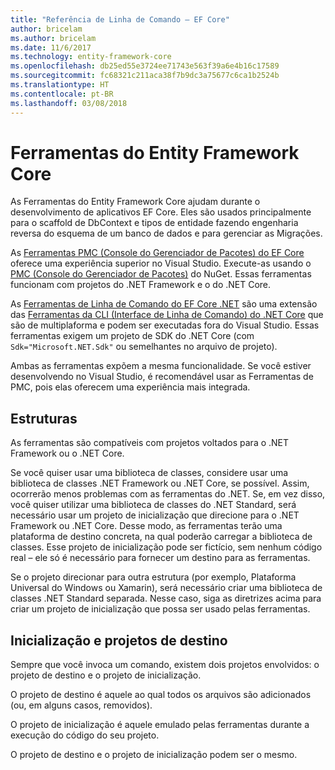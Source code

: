 ```yaml
---
title: "Referência de Linha de Comando – EF Core"
author: bricelam
ms.author: bricelam
ms.date: 11/6/2017
ms.technology: entity-framework-core
ms.openlocfilehash: db25ed55e3724ee71743e563f39a6e4b16c17589
ms.sourcegitcommit: fc68321c211aca38f7b9dc3a75677c6ca1b2524b
ms.translationtype: HT
ms.contentlocale: pt-BR
ms.lasthandoff: 03/08/2018
---
```

<a name="entity-framework-core-tools"></a>Ferramentas do Entity Framework Core
===========================
As Ferramentas do Entity Framework Core ajudam durante o desenvolvimento de aplicativos EF Core. Eles são usados principalmente para o scaffold de DbContext e tipos de entidade fazendo engenharia reversa do esquema de um banco de dados e para gerenciar as Migrações.

As [Ferramentas PMC (Console do Gerenciador de Pacotes) do EF Core][1] oferece uma experiência superior no Visual Studio. Execute-as usando o [PMC (Console do Gerenciador de Pacotes)][2] do NuGet. Essas ferramentas funcionam com projetos do .NET Framework e o do .NET Core.

As [Ferramentas de Linha de Comando do EF Core .NET][3] são uma extensão das [Ferramentas da CLI (Interface de Linha de Comando) do .NET Core][4] que são de multiplaforma e podem ser executadas fora do Visual Studio. Essas ferramentas exigem um projeto de SDK do .NET Core (com `Sdk="Microsoft.NET.Sdk"` ou semelhantes no arquivo de projeto).

Ambas as ferramentas expõem a mesma funcionalidade. Se você estiver desenvolvendo no Visual Studio, é recomendável usar as Ferramentas de PMC, pois elas oferecem uma experiência mais integrada.

<a name="frameworks"></a>Estruturas
----------
As ferramentas são compatíveis com projetos voltados para o .NET Framework ou o .NET Core.

Se você quiser usar uma biblioteca de classes, considere usar uma biblioteca de classes .NET Framework ou .NET Core, se possível. Assim, ocorrerão menos problemas com as ferramentas do .NET. Se, em vez disso, você quiser utilizar uma biblioteca de classes do .NET Standard, será necessário usar um projeto de inicialização que direcione para o .NET Framework ou .NET Core. Desse modo, as ferramentas terão uma plataforma de destino concreta, na qual poderão carregar a biblioteca de classes. Esse projeto de inicialização pode ser fictício, sem nenhum código real – ele só é necessário para fornecer um destino para as ferramentas.

Se o projeto direcionar para outra estrutura (por exemplo, Plataforma Universal do Windows ou Xamarin), será necessário criar uma biblioteca de classes .NET Standard separada. Nesse caso, siga as diretrizes acima para criar um projeto de inicialização que possa ser usado pelas ferramentas.

<a name="startup-and-target-projects"></a>Inicialização e projetos de destino
---------------------------
Sempre que você invoca um comando, existem dois projetos envolvidos: o projeto de destino e o projeto de inicialização.

O projeto de destino é aquele ao qual todos os arquivos são adicionados (ou, em alguns casos, removidos).

O projeto de inicialização é aquele emulado pelas ferramentas durante a execução do código do seu projeto.

O projeto de destino e o projeto de inicialização podem ser o mesmo.


  [1]: powershell.md
  [2]: https://docs.microsoft.com/nuget/tools/package-manager-console
  [3]: dotnet.md
  [4]: https://docs.microsoft.com/dotnet/core/tools/
